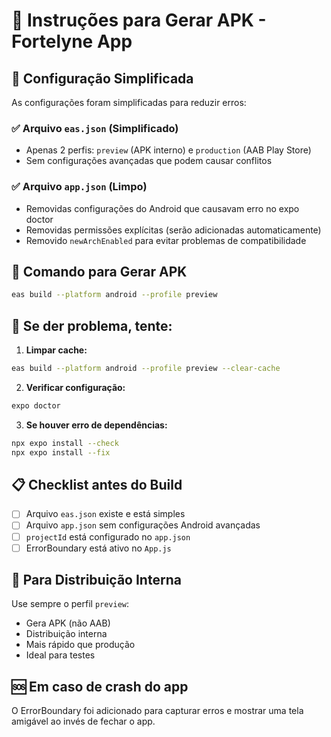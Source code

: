 # 📱 Instruções para Gerar APK - Fortelyne App

## 🎯 Configuração Simplificada

As configurações foram simplificadas para reduzir erros:

### ✅ Arquivo `eas.json` (Simplificado)

- Apenas 2 perfis: `preview` (APK interno) e `production` (AAB Play Store)
- Sem configurações avançadas que podem causar conflitos

### ✅ Arquivo `app.json` (Limpo)

- Removidas configurações do Android que causavam erro no expo doctor
- Removidas permissões explícitas (serão adicionadas automaticamente)
- Removido `newArchEnabled` para evitar problemas de compatibilidade

## 🚀 Comando para Gerar APK

```bash
eas build --platform android --profile preview
```

## 🔧 Se der problema, tente:

1. **Limpar cache:**

```bash
eas build --platform android --profile preview --clear-cache
```

2. **Verificar configuração:**

```bash
expo doctor
```

3. **Se houver erro de dependências:**

```bash
npx expo install --check
npx expo install --fix
```

## 📋 Checklist antes do Build

- [ ] Arquivo `eas.json` existe e está simples
- [ ] Arquivo `app.json` sem configurações Android avançadas
- [ ] `projectId` está configurado no `app.json`
- [ ] ErrorBoundary está ativo no `App.js`

## 🎯 Para Distribuição Interna

Use sempre o perfil `preview`:

- Gera APK (não AAB)
- Distribuição interna
- Mais rápido que produção
- Ideal para testes

## 🆘 Em caso de crash do app

O ErrorBoundary foi adicionado para capturar erros e mostrar uma tela amigável ao invés de fechar o app.
